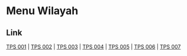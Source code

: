 # Menu Wilayah

## Link

[TPS 001](https://github.com/gigit-pemilu/pemilu-2024-74-sulawesi-tenggara/tree/main/pilpres/hitung-suara/sub/74-sulawesi-tenggara/sub/13-muna-barat/sub/10-kusambi/sub/2004-sidamangura/sub/001-tps)
 | 
[TPS 002](https://github.com/gigit-pemilu/pemilu-2024-74-sulawesi-tenggara/tree/main/pilpres/hitung-suara/sub/74-sulawesi-tenggara/sub/13-muna-barat/sub/10-kusambi/sub/2004-sidamangura/sub/002-tps)
 | 
[TPS 003](https://github.com/gigit-pemilu/pemilu-2024-74-sulawesi-tenggara/tree/main/pilpres/hitung-suara/sub/74-sulawesi-tenggara/sub/13-muna-barat/sub/10-kusambi/sub/2004-sidamangura/sub/003-tps)
 | 
[TPS 004](https://github.com/gigit-pemilu/pemilu-2024-74-sulawesi-tenggara/tree/main/pilpres/hitung-suara/sub/74-sulawesi-tenggara/sub/13-muna-barat/sub/10-kusambi/sub/2004-sidamangura/sub/004-tps)
 | 
[TPS 005](https://github.com/gigit-pemilu/pemilu-2024-74-sulawesi-tenggara/tree/main/pilpres/hitung-suara/sub/74-sulawesi-tenggara/sub/13-muna-barat/sub/10-kusambi/sub/2004-sidamangura/sub/005-tps)
 | 
[TPS 006](https://github.com/gigit-pemilu/pemilu-2024-74-sulawesi-tenggara/tree/main/pilpres/hitung-suara/sub/74-sulawesi-tenggara/sub/13-muna-barat/sub/10-kusambi/sub/2004-sidamangura/sub/006-tps)
 | 
[TPS 007](https://github.com/gigit-pemilu/pemilu-2024-74-sulawesi-tenggara/tree/main/pilpres/hitung-suara/sub/74-sulawesi-tenggara/sub/13-muna-barat/sub/10-kusambi/sub/2004-sidamangura/sub/007-tps)

